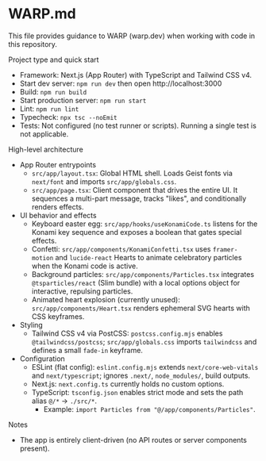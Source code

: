 # WARP.md

This file provides guidance to WARP (warp.dev) when working with code in this repository.

Project type and quick start
- Framework: Next.js (App Router) with TypeScript and Tailwind CSS v4.
- Start dev server: `npm run dev` then open http://localhost:3000
- Build: `npm run build`
- Start production server: `npm run start`
- Lint: `npm run lint`
- Typecheck: `npx tsc --noEmit`
- Tests: Not configured (no test runner or scripts). Running a single test is not applicable.

High-level architecture
- App Router entrypoints
  - `src/app/layout.tsx`: Global HTML shell. Loads Geist fonts via `next/font` and imports `src/app/globals.css`.
  - `src/app/page.tsx`: Client component that drives the entire UI. It sequences a multi-part message, tracks "likes", and conditionally renders effects.
- UI behavior and effects
  - Keyboard easter egg: `src/app/hooks/useKonamiCode.ts` listens for the Konami key sequence and exposes a boolean that gates special effects.
  - Confetti: `src/app/components/KonamiConfetti.tsx` uses `framer-motion` and `lucide-react` Hearts to animate celebratory particles when the Konami code is active.
  - Background particles: `src/app/components/Particles.tsx` integrates `@tsparticles/react` (Slim bundle) with a local options object for interactive, repulsing particles.
  - Animated heart explosion (currently unused): `src/app/components/Heart.tsx` renders ephemeral SVG hearts with CSS keyframes.
- Styling
  - Tailwind CSS v4 via PostCSS: `postcss.config.mjs` enables `@tailwindcss/postcss`; `src/app/globals.css` imports `tailwindcss` and defines a small `fade-in` keyframe.
- Configuration
  - ESLint (flat config): `eslint.config.mjs` extends `next/core-web-vitals` and `next/typescript`; ignores `.next/`, `node_modules/`, build outputs.
  - Next.js: `next.config.ts` currently holds no custom options.
  - TypeScript: `tsconfig.json` enables strict mode and sets the path alias `@/*` → `./src/*`.
    - Example: `import Particles from "@/app/components/Particles"`.

Notes
- The app is entirely client-driven (no API routes or server components present).
